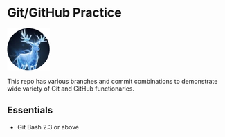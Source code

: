 # Git/GitHub Practice

![Patronus](./images/patronus4.jpg)

This repo has various branches and commit combinations to demonstrate wide variety of Git and GitHub functionaries.

## Essentials

- Git Bash 2.3 or above
